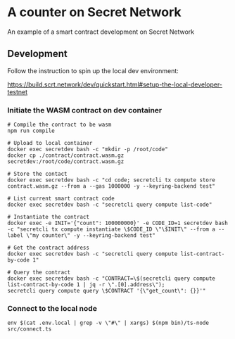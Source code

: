 # A counter on Secret Network

An example of a smart contract development on Secret Network

## Development

Follow the instruction to spin up the local dev environment:

https://build.scrt.network/dev/quickstart.html#setup-the-local-developer-testnet

### Initiate the WASM contract on dev container

```shell
# Compile the contract to be wasm
npm run compile

# Upload to local container
docker exec secretdev bash -c "mkdir -p /root/code"
docker cp ./contract/contract.wasm.gz secretdev:/root/code/contract.wasm.gz

# Store the contact
docker exec secretdev bash -c "cd code; secretcli tx compute store contract.wasm.gz --from a --gas 1000000 -y --keyring-backend test"

# List current smart contract code
docker exec secretdev bash -c "secretcli query compute list-code"

# Instantiate the contract
docker exec -e INIT='{"count": 100000000}' -e CODE_ID=1 secretdev bash -c "secretcli tx compute instantiate \$CODE_ID \"\$INIT\" --from a --label \"my counter\" -y --keyring-backend test"

# Get the contract address
docker exec secretdev bash -c "secretcli query compute list-contract-by-code 1"

# Query the contract
docker exec secretdev bash -c "CONTRACT=\$(secretcli query compute list-contract-by-code 1 | jq -r \".[0].address\");
secretcli query compute query \$CONTRACT '{\"get_count\": {}}'"
```

### Connect to the local node

```shell
env $(cat .env.local | grep -v \"#\" | xargs) $(npm bin)/ts-node src/connect.ts
```
